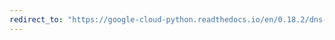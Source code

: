 ```yaml
---
redirect_to: "https://google-cloud-python.readthedocs.io/en/0.18.2/dns-resource-record-set.html"
---
```

